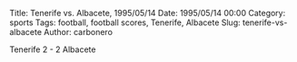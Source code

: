 Title: Tenerife vs. Albacete, 1995/05/14
Date: 1995/05/14 00:00
Category: sports
Tags: football, football scores, Tenerife, Albacete
Slug: tenerife-vs-albacete
Author: carbonero


Tenerife 2 - 2 Albacete
